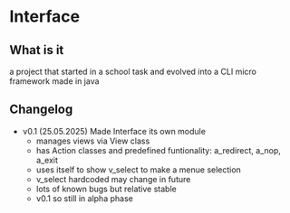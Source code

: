 # Interface

## What is it

a project that started in a school task and evolved into a
CLI micro framework made in java

## Changelog

- v0.1 (25.05.2025) Made Interface its own module
	- manages views via View class
	- has Action classes and predefined funtionality: a_redirect, a_nop, a_exit
	- uses itself to show v_select to make a menue selection
	- v_select hardcoded may change in future
	- lots of known bugs but relative stable
	- v0.1 so still in alpha phase
